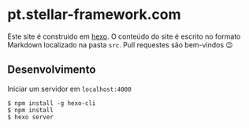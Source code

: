 # pt.stellar-framework.com

Este site é construido em [hexo](http://hexo.io/). O conteúdo do site é escrito no formato Markdown localizado na pasta `src`. Pull requestes são bem-vindos 😉

## Desenvolvimento

Iniciar um servidor em `localhost:4000`

```
$ npm install -g hexo-cli
$ npm install
$ hexo server
```
